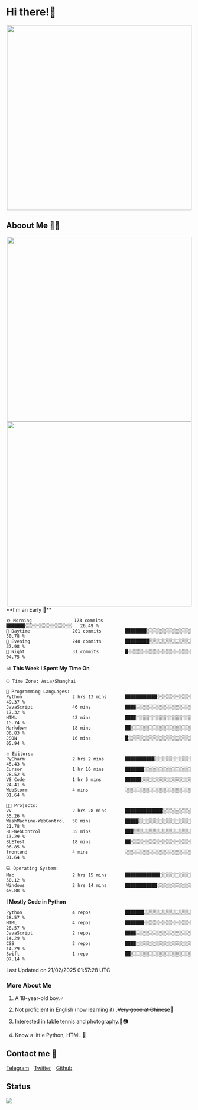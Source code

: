 # Hi there!🎉

<div align=center><img src="https://count.getloli.com/get/@Cicada000?theme=moebooru" width=500px></div>

## Aboout Me 👀💦

<div align=center>
<img src="https://github-readme-stats.vercel.app/api?username=Cicada000&show_icons=true&theme=tokyonight" width=500px>
<br>
<img src="https://github-readme-stats.vercel.app/api/top-langs/?username=Cicada000&show_icons=true&theme=tokyonight&layout=compact" width=500px>
</div>
<!--START_SECTION:waka-->
**I'm an Early 🐤** 

```text
🌞 Morning                173 commits         ███████░░░░░░░░░░░░░░░░░░   26.49 % 
🌆 Daytime                201 commits         ████████░░░░░░░░░░░░░░░░░   30.78 % 
🌃 Evening                248 commits         █████████░░░░░░░░░░░░░░░░   37.98 % 
🌙 Night                  31 commits          █░░░░░░░░░░░░░░░░░░░░░░░░   04.75 % 
```


📊 **This Week I Spent My Time On** 

```text
🕑︎ Time Zone: Asia/Shanghai

💬 Programming Languages: 
Python                   2 hrs 13 mins       ████████████░░░░░░░░░░░░░   49.37 % 
JavaScript               46 mins             ████░░░░░░░░░░░░░░░░░░░░░   17.32 % 
HTML                     42 mins             ████░░░░░░░░░░░░░░░░░░░░░   15.74 % 
Markdown                 18 mins             ██░░░░░░░░░░░░░░░░░░░░░░░   06.83 % 
JSON                     16 mins             █░░░░░░░░░░░░░░░░░░░░░░░░   05.94 % 

🔥 Editors: 
PyCharm                  2 hrs 2 mins        ███████████░░░░░░░░░░░░░░   45.43 % 
Cursor                   1 hr 16 mins        ███████░░░░░░░░░░░░░░░░░░   28.52 % 
VS Code                  1 hr 5 mins         ██████░░░░░░░░░░░░░░░░░░░   24.41 % 
WebStorm                 4 mins              ░░░░░░░░░░░░░░░░░░░░░░░░░   01.64 % 

🐱‍💻 Projects: 
VV                       2 hrs 28 mins       ██████████████░░░░░░░░░░░   55.26 % 
WashMachine-WebControl   58 mins             █████░░░░░░░░░░░░░░░░░░░░   21.78 % 
BLEWebControl            35 mins             ███░░░░░░░░░░░░░░░░░░░░░░   13.29 % 
BLETest                  18 mins             ██░░░░░░░░░░░░░░░░░░░░░░░   06.85 % 
frontend                 4 mins              ░░░░░░░░░░░░░░░░░░░░░░░░░   01.64 % 

💻 Operating System: 
Mac                      2 hrs 15 mins       █████████████░░░░░░░░░░░░   50.12 % 
Windows                  2 hrs 14 mins       ████████████░░░░░░░░░░░░░   49.88 % 
```

**I Mostly Code in Python** 

```text
Python                   4 repos             ███████░░░░░░░░░░░░░░░░░░   28.57 % 
HTML                     4 repos             ███████░░░░░░░░░░░░░░░░░░   28.57 % 
JavaScript               2 repos             ████░░░░░░░░░░░░░░░░░░░░░   14.29 % 
CSS                      2 repos             ████░░░░░░░░░░░░░░░░░░░░░   14.29 % 
Swift                    1 repo              ██░░░░░░░░░░░░░░░░░░░░░░░   07.14 % 
```




 Last Updated on 21/02/2025 01:57:28 UTC
<!--END_SECTION:waka-->

### More About Me

1. A 18-year-old boy.♂

2. Not proficient in English (now learning it) .~~Very good at Chinese~~🤣

3. Interested in table tennis and photography.🏓📷

4. Know a little Python, HTML.🐍


## Contact me 💬

[Telegram](https://t.me/CicadaLYW)&emsp;[Twitter](https://twitter.com/Cicada0001)&emsp;[Github](https://github.com/Cicada000)

## Status
<img src="https://weather-icon.journeyad.repl.co/@hangzhou?v=1" align="left">







